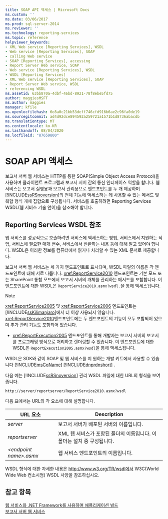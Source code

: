 ```yaml
---
title: SOAP API 액세스 | Microsoft Docs
ms.custom: ''
ms.date: 03/06/2017
ms.prod: sql-server-2014
ms.reviewer: ''
ms.technology: reporting-services
ms.topic: reference
helpviewer_keywords:
- XML Web service [Reporting Services], WSDL
- Web service [Reporting Services], SOAP
- calling Web service
- SOAP [Reporting Services], accessing
- Report Server Web service, SOAP
- Web service [Reporting Services], WSDL
- WSDL [Reporting Services]
- XML Web service [Reporting Services], SOAP
- Report Server Web service, WSDL
- referencing WSDL
ms.assetid: 63bb870a-4dbf-46bd-8921-78f8ebe5fd75
author: maggiesMSFT
ms.author: maggies
manager: kfile
ms.openlocfilehash: 6e8a0c21bb53deff746cfd916b6ae2c96fa0de19
ms.sourcegitcommit: ad4d92dce894592a259721a1571b1d8736abacdb
ms.translationtype: MT
ms.contentlocale: ko-KR
ms.lasthandoff: 08/04/2020
ms.locfileid: "87659800"
---
```

# <a name="accessing-the-soap-api"></a>SOAP API 액세스
  보고서 서버 웹 서비스는 HTTP를 통한 SOAP(Simple Object Access Protocol)을 사용하며 클라이언트 프로그램과 보고서 서버 간의 통신 인터페이스 역할을 합니다. 웹 서비스는 보고서 실행용과 보고서 관리용으로 엔드포인트를 두 개 제공하며 [!INCLUDE[ssRSnoversion](../../includes/ssrsnoversion-md.md)]의 전체 기능에 액세스하는 데 사용할 수 있는 메서드 및 복합 형식 개체 집합으로 구성됩니다. 서비스를 호출하려면 Reporting Services WSDL(웹 서비스 기술 언어)을 참조해야 합니다.  
  
## <a name="referencing-the-reporting-services-wsdl"></a>Reporting Services WSDL 참조  
 웹 서비스를 성공적으로 호출하려면 서비스에 액세스하는 방법, 서비스에서 지원하는 작업, 서비스에 필요한 매개 변수, 서비스에서 반환하는 내용 등에 대해 알고 있어야 합니다. WSDL은 이러한 정보를 컴퓨터에서 읽거나 처리할 수 있는 XML 문서로 제공합니다.  
  
 보고서 서버 웹 서비스는 세 가지 엔드포인트로 표시되며, WSDL 파일의 이름은 각 엔드포인트에 대해 서로 다릅니다. <xref:ReportService2010> 엔드포인트는 기본 모드 또는 SharePoint 통합 모드에서 보고서 서버의 개체를 관리하는 메서드를 포함합니다. 이 엔드포인트에 대한 WSDL은 `ReportService2010.asmx?wsdl.`을 통해 액세스됩니다.  
  
> [!NOTE]  
>  <xref:ReportService2005> 및 <xref:ReportService2006> 엔드포인트는 [!INCLUDE[ssKilimanjaro](../../includes/sskilimanjaro-md.md)]에서 더 이상 사용되지 않습니다. <xref:ReportService2010>엔드포인트에는 두 엔드포인트의 기능이 모두 포함되어 있으며 추가 관리 기능도 포함되어 있습니다.  
  
-   <xref:ReportExecution2005> 엔드포인트를 통해 개발자는 보고서 서버의 보고서를 프로그래밍 방식으로 처리하고 렌더링할 수 있습니다. 이 엔드포인트에 대한 WSDL은 `ReportExecution2005.asmx?wsdl`을 통해 액세스됩니다.  
  
 WSDL은 SDK와 같이 SOAP 및 웹 서비스를 지 원하는 개발 키트에서 사용할 수 있습니다 [!INCLUDE[msCoName](../../includes/msconame-md.md)] [!INCLUDE[dnprdnshort](../../includes/dnprdnshort-md.md)] .  
  
 다음 예는 [!INCLUDE[ssRSnoversion](../../includes/ssrsnoversion-md.md)] 관리 WSDL 파일에 대한 URL의 형식을 보여 줍니다.  
  
```  
http://server/reportserver/ReportService2010.asmx?wsdl  
```  
  
 다음 표에서는 URL의 각 요소에 대해 설명합니다.  
  
|URL 요소|Description|  
|-----------------|-----------------|  
|*server*|보고서 서버가 배포된 서버의 이름입니다.|  
|*reportserver*|XML 웹 서비스가 포함된 폴더의 이름입니다. 이 폴더는 설치 중 구성됩니다.|  
|*\<endpoint name>.asmx*|웹 서비스 엔드포인트의 이름입니다.|  
  
 WSDL 형식에 대한 자세한 내용은 http://www.w3.org/TR/wsdl에서 W3C(World Wide Web 컨소시엄) WSDL 사양을 참조하십시오.  
  
## <a name="see-also"></a>참고 항목  
 [웹 서비스와 .NET Framework를 사용하여 애플리케이션 빌드](net-framework/building-applications-using-the-web-service-and-the-net-framework.md)   
 [보고서 서버 웹 서비스](report-server-web-service.md)  
  
  
